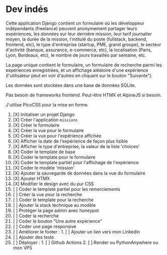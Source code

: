 # Dev indés

Cette application Django contient un formulaire où les développeur indépendants
(freelance) peuvent anonymement partager leurs expériences, les données sur leur dernière
mission, leur tarif journalier moyen, la durée de la mission, l'intitulé du
poste (fullstack, backend, frontend, etc), le type d'entreprise (startup, PME,
grand groupe), le secteur d'activité (banque, assurance, e-commerce, etc), la
localisation (Paris, Lyon, Bordeaux, etc), le nombre de jours travaillés par
semaine, etc.

La page unique contient le formulaire, un formulaire de recherche parmi les
expériences enregistrées, et un affichage aléatoire d'une expérience
(l'utilisateur peut en voir d'autres en cliquant sur le bouton "Suivante").

Les données sont stockées dans une base de données SQLite.

Pas besoin de frameworks frontend. Peut-être HTMX et AlpineJS si besoin.

J'utilise PicoCSS pour la mise en forme.

1. [X] Initialiser un projet Django
2. [X] Créer l'application `missions`
3. [X] Créer le formulaire
4. [X] Créer la vue pour le formulaire
5. [X] Créer la vue pour l'expérience affichée
6. [X] Afficher la date de l'expérience de façon plus lisible
8. [X] Afficher le type d'entreprise, la valeur de la liste 'choices'
10. [X] Coder le template de base
11. [X] Coder le template pour le formulaire
13. [X] Coder le template partiel pour l'affichage de l'expérience
15. [X] Coder le modèle 'mission'
16. [X] Ajouter la sauvegarde de données dans la vue du formulaire
19. [X] Ajouter HTMX
21. [X] Modifier le design avec du pur CSS
14. [ ] Coder le template partiel pour les remerciements
9. [ ] Créer la vue pour la recherche
12. [ ] Coder le template pour la recherche
7. [ ] Ajouter la stack technique au modèle
17. [ ] Protéger la page admin avec honeypot
18. [ ] Coder la recherche
20. [ ] Coder le bouton "Une autre expérience"
22. [ ] Coder une page responsive
23. [ ] Améliorer le footer :
		1. [ ] Ajouter un lien vers mon Linkedin
24. [ ] Ajouter des tests
25. [ ] Déployer :
		1. [ ] Github Actions
		2. [ ] Render ou PythonAnywhere ou mon VPS
